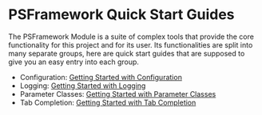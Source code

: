 # PSFramework Quick Start Guides

The PSFramework Module is a suite of complex tools that provide the core functionality for this project and for its user. Its functionalities are split into many separate groups, here are quick start guides that are supposed to give you an easy entry into each group.

 - Configuration: [Getting Started with Configuration](psframework/configuration.html)
 - Logging: [Getting Started with Logging](psframework/logging.html)
 - Parameter Classes: [Getting Started with Parameter Classes](psframework/parameter-classes.html)
 - Tab Completion: [Getting Started with Tab Completion](psframework/tabcompletion.html)
